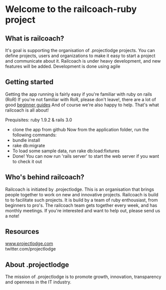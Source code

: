 Welcome to the railcoach-ruby project
=====================================

What is railcoach?
-------------------------------
It's goal is supporting the organisation of .projectlodge projects. You can define projects, users and organizations to make it easy to start a project and communicate about it. Railcoach is under heavy development, and new features will be added. Development is done using agile 

Getting started
-------------------------------
Getting the app running is fairly easy if you're familiar with ruby on rails (RoR) 
If you're not familiar with RoR, please don't leave!, there are a lot of good [beginner guides](http://www.codeschool.com/courses/rails-for-zombies) And of course we're also happy to help. That's what railcoach is all about!

Prequisites: ruby 1.9.2 & rails 3.0  
* clone the app from github
  Now from the application folder, run the following commands:
* bundle install
* rake db:migrate
* To load some sample data, run rake db:load:fixtures
* Done! You can now run 'rails server' to start the web server if you want to check it out

Who's behind railcoach?
-------------------------------
Railcoach is initiated by .projectlodge. This is an organisation that brings people together to work on new and innovative projects. Railcoach is build to to facilitate such projects. It is build by a team of ruby enthousiast, from beginners to pro's. The railcoach team gets together every week, and has monthly meetings. If you're interested and want to help out, please send us a note!

Resources
------------------------------
www.projectlodge.com  
twitter.com/projectlodge


About .projectlodge
------------------------------
The mission of .projectlodge is to promote growth, innovation, transparency and openness in the IT industry. 
